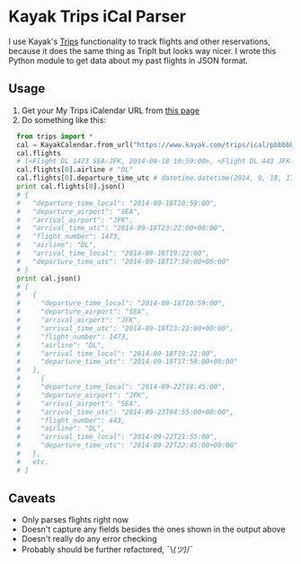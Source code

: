 # Kayak Trips iCal Parser
I use Kayak's [Trips](https://www.kayak.com/trips) functionality to track flights and other reservations, because it does the same thing as TripIt but looks way nicer. I wrote this Python module to get data about my past flights in JSON format.

## Usage
1. Get your My Trips iCalendar URL from [this page](https://www.kayak.com/trips-preferences/?tfd=t)
2. Do something like this:

```python
  from trips import *
  cal = KayakCalendar.from_url("https://www.kayak.com/trips/ical/pbbbbbbt/what/isthis/calendar.ics")
  cal.flights
  # [<Flight DL 1473 SEA-JFK, 2014-09-18 10:59:00>, <Flight DL 443 JFK-SEA, 2014-09-22 18:45:00>, etc.]
  cal.flights[0].airline # "DL"
  cal.flights[0].departure_time_utc # datetime.datetime(2014, 9, 18, 17, 59, tzinfo=<UTC>)
  print cal.flights[0].json()
  # {
  #   "departure_time_local": "2014-09-18T10:59:00",
  #   "departure_airport": "SEA",
  #   "arrival_airport": "JFK",
  #   "arrival_time_utc": "2014-09-18T23:22:00+00:00",
  #   "flight_number": 1473,
  #   "airline": "DL",
  #   "arrival_time_local": "2014-09-18T19:22:00",
  #   "departure_time_utc": "2014-09-18T17:59:00+00:00"
  # }
  print cal.json()
  # [
  #   {
  #     "departure_time_local": "2014-09-18T10:59:00",
  #     "departure_airport": "SEA",
  #     "arrival_airport": "JFK",
  #     "arrival_time_utc": "2014-09-18T23:22:00+00:00",
  #     "flight_number": 1473,
  #     "airline": "DL",
  #     "arrival_time_local": "2014-09-18T19:22:00",
  #     "departure_time_utc": "2014-09-18T17:59:00+00:00"
  #   },
  #     {
  #     "departure_time_local": "2014-09-22T18:45:00",
  #     "departure_airport": "JFK",
  #     "arrival_airport": "SEA",
  #     "arrival_time_utc": "2014-09-23T04:55:00+00:00",
  #     "flight_number": 443,
  #     "airline": "DL",
  #     "arrival_time_local": "2014-09-22T21:55:00",
  #     "departure_time_utc": "2014-09-22T22:45:00+00:00"
  #   },
  #   etc.
  # ]
```

## Caveats
* Only parses flights right now
* Doesn't capture any fields besides the ones shown in the output above
* Doesn't really do any error checking
* Probably should be further refactored, ¯\\_(ツ)_/¯
